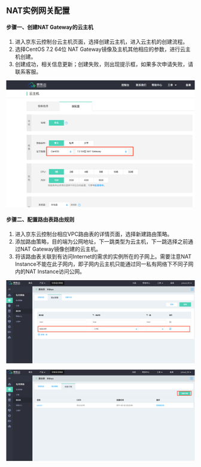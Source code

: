 ## **NAT实例网关配置**

#### **步骤一、创建NAT Gateway的云主机**

1. 进入京东云控制台云主机页面，选择创建云主机，进入云主机的创建流程。
2. 选择CentOS 7.2 64位 NAT Gateway镜像及主机其他相应的参数，进行云主机创建。
3. 创建成功，相关信息更新；创建失败，则出现提示框，如果多次申请失败，请联系客服。

![](/image/Networking/Virtual-Private-Cloud/Operation-Guide/NFV-Configuration/NAT-Mirror-Gateway-Configuration/Step1.png)



#### **步骤二、配置路由表路由规则**

1. 进入京东云控制台相应VPC路由表的详情页面，选择新建路由策略。
2. 添加路由策略，目的端为公网地址，下一跳类型为云主机，下一跳选择之前通过NAT Gateway镜像创建的云主机。
3. 将该路由表关联到有访问Internet的需求的实例所在的子网上。需要注意NAT Instance不能在此子网内，即子网内云主机只能通过同一私有网络下不同子网内的NAT Instance访问公网。

![](/image/Networking/Virtual-Private-Cloud/Operation-Guide/NFV-Configuration/NAT-Mirror-Gateway-Configuration/Step2.png)

![](/image/Networking/Virtual-Private-Cloud/Operation-Guide/NFV-Configuration/NAT-Mirror-Gateway-Configuration/Step3.png)